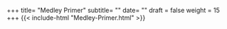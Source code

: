 +++
title= "Medley Primer" 
subtitle= ""
date= ""
draft = false
weight = 15
+++
{{< include-html "Medley-Primer.html" >}}
